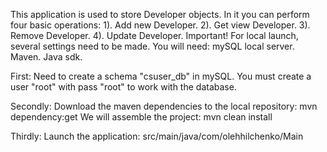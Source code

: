 This application is used to store Developer objects.
In it you can perform four basic operations:
        1). Add new Developer.
        2). Get view Developer.
        3). Remove Developer.
        4). Update Developer.
Important! For local launch, several settings need to be made.
You will need: mySQL local server.
Maven. Java sdk.

First: Need to create a schema "csuser_db" in mySQL.
       You must create a user "root" with pass "root" to work with the database.
       
Secondly: Download the maven dependencies to the local repository:
          mvn dependency:get
          We will assemble the project:
          mvn clean install
          
Thirdly: Launch the application: src/main/java/com/olehhilchenko/Main